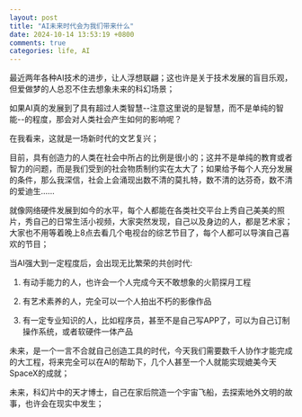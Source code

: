 ```yaml
---
layout: post
title: "AI未来时代会为我们带来什么"
date: 2024-10-14 13:53:19 +0800
comments: true
categories: life, AI
---
```


最近两年各种AI技术的进步，让人浮想联翩；这也许是关于技术发展的盲目乐观，但爱做梦的人总忍不住去想象未来的科幻场景；

如果AI真的发展到了具有超过人类智慧--注意这里说的是智慧，而不是单纯的智能--的程度，那会对人类社会产生如何的影响呢？

在我看来，这就是一场新时代的文艺复兴；

目前，具有创造力的人类在社会中所占的比例是很小的；这并不是单纯的教育或者智力的问题，而是我们受到的社会物质制约实在太大了；如果给予每个人充分发展的条件，那么我深信，社会上会涌现出数不清的莫扎特，数不清的达芬奇，数不清的爱迪生......

就像网络硬件发展到如今的水平，每个人都能在各类社交平台上秀自己美美的照片，秀自己的日常生活小视频，大家突然发现，自己以及身边的人，都是艺术家；大家也不用等着晚上8点去看几个电视台的综艺节目了，每个人都可以导演自己喜欢的节目；

当AI强大到一定程度后，会出现无比繁荣的共创时代:

1. 有动手能力的人，也许会一个人完成今天不敢想象的火箭探月工程

2. 有艺术素养的人，完全可以一个人拍出不朽的影像作品

3. 有一定专业知识的人，比如程序员，甚至不是自己写APP了，可以为自己订制操作系统，或者软硬件一体产品


未来，是一个一言不合就自己创造工具的时代，今天我们需要数千人协作才能完成的大工程，将来完全可以在AI的帮助下，几个人甚至一个人就能实现媲美今天SpaceX的成就；

未来，科幻片中的天才博士，自己在家后院造一个宇宙飞船，去探索地外文明的故事，也许会在现实中发生；

